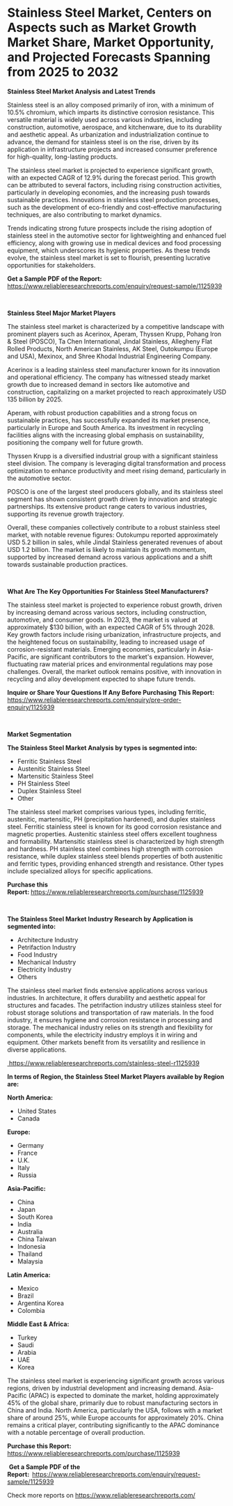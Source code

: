 <p><h1>Stainless Steel Market, Centers on Aspects such as Market Growth Market Share, Market Opportunity, and Projected Forecasts Spanning from 2025 to 2032</h1></p><p><strong>Stainless Steel Market Analysis and Latest Trends</strong></p>
<p><p>Stainless steel is an alloy composed primarily of iron, with a minimum of 10.5% chromium, which imparts its distinctive corrosion resistance. This versatile material is widely used across various industries, including construction, automotive, aerospace, and kitchenware, due to its durability and aesthetic appeal. As urbanization and industrialization continue to advance, the demand for stainless steel is on the rise, driven by its application in infrastructure projects and increased consumer preference for high-quality, long-lasting products.</p><p>The stainless steel market is projected to experience significant growth, with an expected CAGR of 12.9% during the forecast period. This growth can be attributed to several factors, including rising construction activities, particularly in developing economies, and the increasing push towards sustainable practices. Innovations in stainless steel production processes, such as the development of eco-friendly and cost-effective manufacturing techniques, are also contributing to market dynamics.</p><p>Trends indicating strong future prospects include the rising adoption of stainless steel in the automotive sector for lightweighting and enhanced fuel efficiency, along with growing use in medical devices and food processing equipment, which underscores its hygienic properties. As these trends evolve, the stainless steel market is set to flourish, presenting lucrative opportunities for stakeholders.</p></p>
<p><strong>Get a Sample PDF of the Report:&nbsp;</strong> <a href="https://www.reliableresearchreports.com/enquiry/request-sample/1125939?utm_campaign=2204&utm_medium=2&utm_source=Github&utm_content=ia&utm_term=31012025&utm_id=stainless-steel">https://www.reliableresearchreports.com/enquiry/request-sample/1125939</a></p>
<p>&nbsp;</p>
<p><strong>Stainless Steel Major Market Players</strong></p>
<p><p>The stainless steel market is characterized by a competitive landscape with prominent players such as Acerinox, Aperam, Thyssen Krupp, Pohang Iron & Steel (POSCO), Ta Chen International, Jindal Stainless, Allegheny Flat Rolled Products, North American Stainless, AK Steel, Outokumpu (Europe and USA), Mexinox, and Shree Khodal Industrial Engineering Company.</p><p>Acerinox is a leading stainless steel manufacturer known for its innovation and operational efficiency. The company has witnessed steady market growth due to increased demand in sectors like automotive and construction, capitalizing on a market projected to reach approximately USD 135 billion by 2025.</p><p>Aperam, with robust production capabilities and a strong focus on sustainable practices, has successfully expanded its market presence, particularly in Europe and South America. Its investment in recycling facilities aligns with the increasing global emphasis on sustainability, positioning the company well for future growth.</p><p>Thyssen Krupp is a diversified industrial group with a significant stainless steel division. The company is leveraging digital transformation and process optimization to enhance productivity and meet rising demand, particularly in the automotive sector. </p><p>POSCO is one of the largest steel producers globally, and its stainless steel segment has shown consistent growth driven by innovation and strategic partnerships. Its extensive product range caters to various industries, supporting its revenue growth trajectory.</p><p>Overall, these companies collectively contribute to a robust stainless steel market, with notable revenue figures: Outokumpu reported approximately USD 5.2 billion in sales, while Jindal Stainless generated revenues of about USD 1.2 billion. The market is likely to maintain its growth momentum, supported by increased demand across various applications and a shift towards sustainable production practices.</p></p>
<p>&nbsp;</p>
<p><strong>What Are The Key Opportunities For Stainless Steel Manufacturers?</strong></p>
<p><p>The stainless steel market is projected to experience robust growth, driven by increasing demand across various sectors, including construction, automotive, and consumer goods. In 2023, the market is valued at approximately $130 billion, with an expected CAGR of 5% through 2028. Key growth factors include rising urbanization, infrastructure projects, and the heightened focus on sustainability, leading to increased usage of corrosion-resistant materials. Emerging economies, particularly in Asia-Pacific, are significant contributors to the market's expansion. However, fluctuating raw material prices and environmental regulations may pose challenges. Overall, the market outlook remains positive, with innovation in recycling and alloy development expected to shape future trends.</p></p>
<p><strong>Inquire or Share Your Questions If Any Before Purchasing This Report:</strong> <a href="https://www.reliableresearchreports.com/enquiry/pre-order-enquiry/1125939?utm_campaign=2204&utm_medium=2&utm_source=Github&utm_content=ia&utm_term=31012025&utm_id=stainless-steel">https://www.reliableresearchreports.com/enquiry/pre-order-enquiry/1125939</a></p>
<p>&nbsp;</p>
<p><strong>Market Segmentation</strong></p>
<p><strong>The Stainless Steel Market Analysis by types is segmented into:</strong></p>
<p><ul><li>Ferritic Stainless Steel</li><li>Austenitic Stainless Steel</li><li>Martensitic Stainless Steel</li><li>PH Stainless Steel</li><li>Duplex Stainless Steel</li><li>Other</li></ul></p>
<p><p>The stainless steel market comprises various types, including ferritic, austenitic, martensitic, PH (precipitation hardened), and duplex stainless steel. Ferritic stainless steel is known for its good corrosion resistance and magnetic properties. Austenitic stainless steel offers excellent toughness and formability. Martensitic stainless steel is characterized by high strength and hardness. PH stainless steel combines high strength with corrosion resistance, while duplex stainless steel blends properties of both austenitic and ferritic types, providing enhanced strength and resistance. Other types include specialized alloys for specific applications.</p></p>
<p><strong>Purchase this Report:&nbsp;</strong><a href="https://www.reliableresearchreports.com/purchase/1125939?utm_campaign=2204&utm_medium=2&utm_source=Github&utm_content=ia&utm_term=31012025&utm_id=stainless-steel">https://www.reliableresearchreports.com/purchase/1125939</a></p>
<p>&nbsp;</p>
<p><strong>The Stainless Steel Market Industry Research by Application is segmented into:</strong></p>
<p><ul><li>Architecture Industry</li><li>Petrifaction Industry</li><li>Food Industry</li><li>Mechanical Industry</li><li>Electricity Industry</li><li>Others</li></ul></p>
<p><p>The stainless steel market finds extensive applications across various industries. In architecture, it offers durability and aesthetic appeal for structures and facades. The petrifaction industry utilizes stainless steel for robust storage solutions and transportation of raw materials. In the food industry, it ensures hygiene and corrosion resistance in processing and storage. The mechanical industry relies on its strength and flexibility for components, while the electricity industry employs it in wiring and equipment. Other markets benefit from its versatility and resilience in diverse applications.</p></p>
<p><a href="https://www.reliableresearchreports.com/stainless-steel-r1125939?utm_campaign=2204&utm_medium=2&utm_source=Github&utm_content=ia&utm_term=31012025&utm_id=stainless-steel">&nbsp;https://www.reliableresearchreports.com/stainless-steel-r1125939</a></p>
<p><strong>In terms of Region, the Stainless Steel Market Players available by Region are:</strong></p>
<p>
    <p> <strong> North America: </strong>
        <ul>
            <li>United States</li>
            <li>Canada</li>
        </ul>
        </p> 
    <p> <strong> Europe: </strong>
        <ul>
            <li>Germany</li>
            <li>France</li>
            <li>U.K.</li>
            <li>Italy</li>
            <li>Russia</li>
        </ul>
        </p> 
    <p> <strong> Asia-Pacific: </strong>
        <ul>
            <li>China</li>
            <li>Japan</li>
            <li>South Korea</li>
            <li>India</li>
            <li>Australia</li>
            <li>China Taiwan</li>
            <li>Indonesia</li>
            <li>Thailand</li>
            <li>Malaysia</li>
        </ul>
        </p> 
    <p> <strong> Latin America: </strong>
        <ul>
            <li>Mexico</li>
            <li>Brazil</li>
            <li>Argentina Korea</li>
            <li>Colombia</li>
        </ul>
        </p> 
    <p> <strong> Middle East & Africa: </strong>
        <ul>
            <li>Turkey</li>
            <li>Saudi</li>
            <li>Arabia</li>
            <li>UAE</li>
            <li>Korea</li>
        </ul>
    </p>
    </p>
<p><p>The stainless steel market is experiencing significant growth across various regions, driven by industrial development and increasing demand. Asia-Pacific (APAC) is expected to dominate the market, holding approximately 45% of the global share, primarily due to robust manufacturing sectors in China and India. North America, particularly the USA, follows with a market share of around 25%, while Europe accounts for approximately 20%. China remains a critical player, contributing significantly to the APAC dominance with a notable percentage of overall production.</p></p>
<p><strong>Purchase this Report: </strong><a href="https://www.reliableresearchreports.com/purchase/1125939?utm_campaign=2204&utm_medium=2&utm_source=Github&utm_content=ia&utm_term=31012025&utm_id=stainless-steel">https://www.reliableresearchreports.com/purchase/1125939</a></p>
<p>&nbsp;<strong>Get a Sample PDF of the Report:&nbsp;&nbsp;</strong><a href="https://www.reliableresearchreports.com/enquiry/request-sample/1125939?utm_campaign=2204&utm_medium=2&utm_source=Github&utm_content=ia&utm_term=31012025&utm_id=stainless-steel">https://www.reliableresearchreports.com/enquiry/request-sample/1125939</a></p>
<p><strong></strong></p>
<p>Check more reports on <a href="https://www.reliableresearchreports.com/?utm_campaign=2204&utm_medium=2&utm_source=Github&utm_content=ia&utm_term=31012025&utm_id=stainless-steel">https://www.reliableresearchreports.com/</a></p>